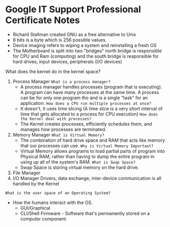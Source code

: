 # Google IT Support Professional Certificate Notes

* Richard Stallman created GNU as a free alternative to Unix
* 8 bits is a byte which is 256 possible values.
* Device imaging refers to wiping a system and reinstalling a fresh OS
* The Motherboard is split into two "bridges" north bridge is responsible for CPU
  and Ram (computing) and the south bridge is responsible for hard
  drives, input devices, peripherals (I/O devices)

What does the kernel do in the kernel space?
  1. Process Manager
    `What is a process manager?`
      * A process manager handles processes (program that is executing). A
        program can have many processes at the same time. A process can be
        for only one program tho and is a single "task" for an
        application.
    `How does a CPU run multiple processes at once?`
      * It doesn't, it uses time slicing (A time slice is a very short interval of time
        that gets allocated to a process for CPU execution)
    `How does the Kernel deal with processes?`
      * The Kernel creates processes, efficiently schedules them, and
        manages how processes are terminated.
  2. Memory Manager
    `What is Virtual Memory?`
      * The combination of hard drive space and RAM that acts like
        memory that our processes can use.
    `Why is Virtual Memory Important?`
      * Virtual Memory allows programs to load partial parts of program
        into Physical RAM, rather than having to dump the entire program
        in using up all of the system's RAM.
    `What is Swap Space?`
      * Swap Space is storing virtual memory on the hard drive.
  3. File Manager
  4. I/O Manager
    Drivers, data exchange, inter-device communication is all handled by
    the Kernel

`What is the user space of an Operating System?`
  * How the humans interact with the OS.
    * GUI/Graphical
    * CLI/Shell
Firmware - Software that's permanently stored on a computer component.

